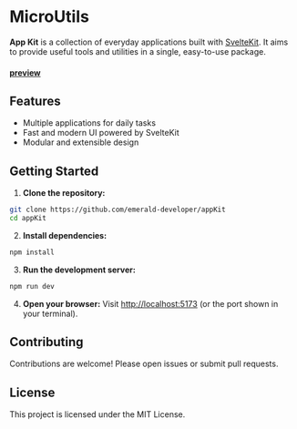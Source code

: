 # MicroUtils

**App Kit** is a collection of everyday applications built with [SvelteKit](https://kit.svelte.dev/). It aims to provide useful tools and utilities in a single, easy-to-use package.

#### [preview](https://microutils.vercel.app)

## Features

- Multiple applications for daily tasks
- Fast and modern UI powered by SvelteKit
- Modular and extensible design

## Getting Started

1. **Clone the repository:**
  ```bash
  git clone https://github.com/emerald-developer/appKit
  cd appKit
  ```

2. **Install dependencies:**
  ```bash
  npm install
  ```

3. **Run the development server:**
  ```bash
  npm run dev
  ```

4. **Open your browser:**
  Visit [http://localhost:5173](http://localhost:5173) (or the port shown in your terminal).

## Contributing

Contributions are welcome! Please open issues or submit pull requests.

## License

This project is licensed under the MIT License.
